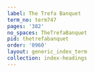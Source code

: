 ```yaml
---
label: The Trefa Banquet
term_no: term747
pages: '382'
no_spaces: TheTrefaBanquet
pid: thetrefabanquet
order: '0960'
layout: generic_index_term
collection: index-headings
---
```

